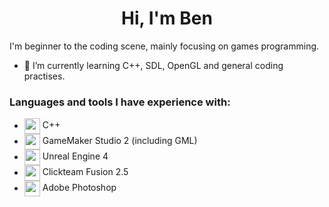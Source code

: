 <h1 align="center">
  Hi, I'm Ben
</h1>
I'm beginner to the coding scene, mainly focusing on games programming.

- 🌱 I’m currently learning C++, SDL, OpenGL and general coding practises.

### Languages and tools I have experience with:
- <img src= https://upload.wikimedia.org/wikipedia/commons/thumb/1/18/ISO_C%2B%2B_Logo.svg/1822px-ISO_C%2B%2B_Logo.svg.png width='25' align="center"> C++
- <img src= https://freefilehippo.com/wp-content/uploads/2020/11/gamemaker-studio-2-logo.png width='25' align="center"> GameMaker Studio 2 (including GML)
- <img src= https://cdn2.unrealengine.com/ue5-logo-stacked-unreal-engine-white-677x545-ad05f25fd314.png width='25' align="center"> Unreal Engine 4
- <img src= https://download.zone/wp-content/uploads/2021/05/Clickteam-Fusion.png width='25' align="center"> Clickteam Fusion 2.5 
- <img src= https://cdn.freelogovectors.net/wp-content/uploads/2021/09/adobe-photoshop-logo-freelogovectors.net_.png width='25' align="center"> Adobe Photoshop 
<!---
StaffsBen/StaffsBen is a ✨ special ✨ repository because its `README.md` (this file) appears on your GitHub profile.
You can click the Preview link to take a look at your changes.
--->

